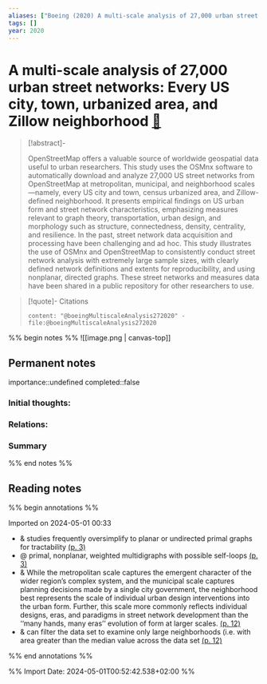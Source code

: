 ```yaml
---
aliases: ["Boeing (2020) A multi-scale analysis of 27,000 urban street networks"]
tags: []
year: 2020
---
```

# A multi-scale analysis of 27,000 urban street networks: Every US city, town, urbanized area, and Zillow neighborhood [📖](zotero://select/library/items/LNMXF7D4)

> [!abstract]-
> 
> OpenStreetMap offers a valuable source of worldwide geospatial data useful to urban researchers. This study uses the OSMnx software to automatically download and analyze 27,000 US street networks from OpenStreetMap at metropolitan, municipal, and neighborhood scales—namely, every US city and town, census urbanized area, and Zillow-defined neighborhood. It presents empirical findings on US urban form and street network characteristics, emphasizing measures relevant to graph theory, transportation, urban design, and morphology such as structure, connectedness, density, centrality, and resilience. In the past, street network data acquisition and processing have been challenging and ad hoc. This study illustrates the use of OSMnx and OpenStreetMap to consistently conduct street network analysis with extremely large sample sizes, with clearly defined network definitions and extents for reproducibility, and using nonplanar, directed graphs. These street networks and measures data have been shared in a public repository for other researchers to use.
> 

> [!quote]- Citations
> 
> ```query
> content: "@boeingMultiscaleAnalysis272020" -file:@boeingMultiscaleAnalysis272020
> ```

%% begin notes %%
![[image.png | canvas-top]]
## Permanent notes
importance::undefined
completed::false
### Initial thoughts:


### Relations:


### Summary


%% end notes %%
## Reading notes
%% begin annotations %%

Imported on 2024-05-01 00:33



- & studies frequently oversimplify to planar or undirected primal graphs for tractability [(p. 3)](zotero://open-pdf/library/items/3GLC7CA2?page=3&annotation=MIGLFZUG) 
- @ primal, nonplanar, weighted multidigraphs with possible self-loops [(p. 3)](zotero://open-pdf/library/items/3GLC7CA2?page=3&annotation=2LLZPCLK) 
- & While the metropolitan scale captures the emergent character of the wider region’s complex system, and the municipal scale captures planning decisions made by a single city government, the neighborhood best represents the scale of individual urban design interventions into the urban form. Further, this scale more commonly reflects individual designs, eras, and paradigms in street network development than the ‘‘many hands, many eras’’ evolution of form at larger scales. [(p. 12)](zotero://open-pdf/library/items/3GLC7CA2?page=12&annotation=NMG6NBEX) 
- & can filter the data set to examine only large neighborhoods (i.e. with area greater than the median value across the data set [(p. 12)](zotero://open-pdf/library/items/3GLC7CA2?page=12&annotation=IZT5HBTJ) 



%% end annotations %%



%% Import Date: 2024-05-01T00:52:42.538+02:00 %%
